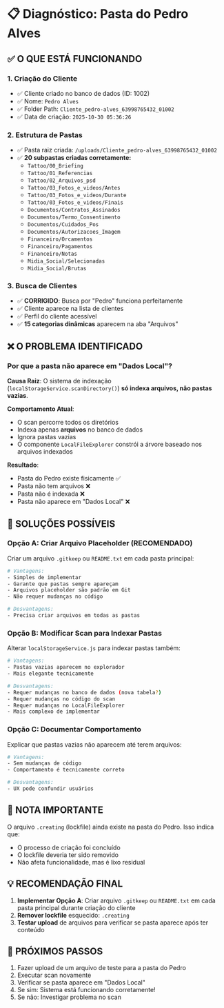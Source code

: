 # 📋 Diagnóstico: Pasta do Pedro Alves

## ✅ O QUE ESTÁ FUNCIONANDO

### 1. Criação do Cliente
- ✅ Cliente criado no banco de dados (ID: 1002)
- ✅ Nome: `Pedro Alves`
- ✅ Folder Path: `Cliente_pedro-alves_63998765432_01002`
- ✅ Data de criação: `2025-10-30 05:36:26`

### 2. Estrutura de Pastas
- ✅ Pasta raiz criada: `/uploads/Cliente_pedro-alves_63998765432_01002`
- ✅ **20 subpastas criadas corretamente:**
  - `Tattoo/00_Briefing`
  - `Tattoo/01_Referencias`
  - `Tattoo/02_Arquivos_psd`
  - `Tattoo/03_Fotos_e_videos/Antes`
  - `Tattoo/03_Fotos_e_videos/Durante`
  - `Tattoo/03_Fotos_e_videos/Finais`
  - `Documentos/Contratos_Assinados`
  - `Documentos/Termo_Consentimento`
  - `Documentos/Cuidados_Pos`
  - `Documentos/Autorizacoes_Imagem`
  - `Financeiro/Orcamentos`
  - `Financeiro/Pagamentos`
  - `Financeiro/Notas`
  - `Midia_Social/Selecionadas`
  - `Midia_Social/Brutas`

### 3. Busca de Clientes
- ✅ **CORRIGIDO**: Busca por "Pedro" funciona perfeitamente
- ✅ Cliente aparece na lista de clientes
- ✅ Perfil do cliente acessível
- ✅ **15 categorias dinâmicas** aparecem na aba "Arquivos"

## ❌ O PROBLEMA IDENTIFICADO

### Por que a pasta não aparece em "Dados Local"?

**Causa Raiz**: O sistema de indexação (`localStorageService.scanDirectory()`) **só indexa arquivos, não pastas vazias**.

**Comportamento Atual**:
- O scan percorre todos os diretórios
- Indexa apenas **arquivos** no banco de dados
- Ignora pastas vazias
- O componente `LocalFileExplorer` constrói a árvore baseado nos arquivos indexados

**Resultado**:
- Pasta do Pedro existe fisicamente ✅
- Pasta não tem arquivos ❌
- Pasta não é indexada ❌
- Pasta não aparece em "Dados Local" ❌

## 🔧 SOLUÇÕES POSSÍVEIS

### Opção A: Criar Arquivo Placeholder (RECOMENDADO)
Criar um arquivo `.gitkeep` ou `README.txt` em cada pasta principal:
```bash
# Vantagens:
- Simples de implementar
- Garante que pastas sempre apareçam
- Arquivos placeholder são padrão em Git
- Não requer mudanças no código

# Desvantagens:
- Precisa criar arquivos em todas as pastas
```

### Opção B: Modificar Scan para Indexar Pastas
Alterar `localStorageService.js` para indexar pastas também:
```bash
# Vantagens:
- Pastas vazias aparecem no explorador
- Mais elegante tecnicamente

# Desvantagens:
- Requer mudanças no banco de dados (nova tabela?)
- Requer mudanças no código do scan
- Requer mudanças no LocalFileExplorer
- Mais complexo de implementar
```

### Opção C: Documentar Comportamento
Explicar que pastas vazias não aparecem até terem arquivos:
```bash
# Vantagens:
- Sem mudanças de código
- Comportamento é tecnicamente correto

# Desvantagens:
- UX pode confundir usuários
```

## 📝 NOTA IMPORTANTE

O arquivo `.creating` (lockfile) ainda existe na pasta do Pedro. Isso indica que:
- O processo de criação foi concluído
- O lockfile deveria ter sido removido
- Não afeta funcionalidade, mas é lixo residual

## 💡 RECOMENDAÇÃO FINAL

1. **Implementar Opção A**: Criar arquivo `.gitkeep` ou `README.txt` em cada pasta principal durante criação do cliente
2. **Remover lockfile** esquecido: `.creating`
3. **Testar upload** de arquivos para verificar se pasta aparece após ter conteúdo

## 🎯 PRÓXIMOS PASSOS

1. Fazer upload de um arquivo de teste para a pasta do Pedro
2. Executar scan novamente
3. Verificar se pasta aparece em "Dados Local"
4. Se sim: Sistema está funcionando corretamente!
5. Se não: Investigar problema no scan

